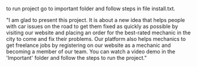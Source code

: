 to run project go to important folder and follow steps in file install.txt.


<p>"I am glad to present this project. It is about a new idea that helps people with car issues on the road to get them fixed as quickly as possible by visiting our website and placing an order for the best-rated mechanic in the city to come and fix their problems. Our platform also helps mechanics to get freelance jobs by registering on our website as a mechanic and becoming a member of our team. You can watch a video demo in the 'Important' folder and follow the steps to run the project."</p>


